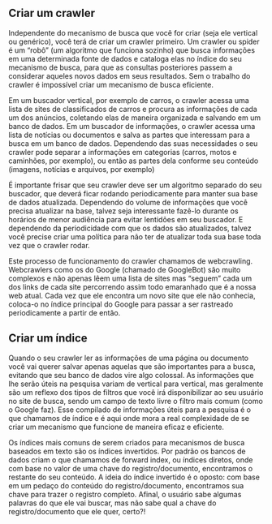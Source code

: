 ## Criar um crawler

Independente do mecanismo de busca que você for criar (seja ele vertical ou genérico), você terá de criar um crawler primeiro. Um crawler ou spider é um “robô” (um algoritmo que funciona sozinho) que busca informações em uma determinada fonte de dados e cataloga elas no índice do seu mecanismo de busca, para que as consultas posteriores passem a considerar aqueles novos dados em seus resultados. Sem o trabalho do crawler é impossível criar um mecanismo de busca eficiente.

Em um buscador vertical, por exemplo de carros, o crawler acessa uma lista de sites de classificados de carros e procura as informações de cada um dos anúncios, coletando elas de maneira organizada e salvando em um banco de dados. Em um buscador de informações, o crawler acessa uma lista de notícias ou documentos e salva as partes que interessam para a busca em um banco de dados. Dependendo das suas necessidades o seu crawler pode separar a informações em categorias (carros, motos e caminhões, por exemplo), ou então as partes dela conforme seu conteúdo (imagens, notícias e arquivos, por exemplo)

É importante frisar que seu crawler deve ser um algoritmo separado do seu buscador, que deverá ficar rodando periodicamente para manter sua base de dados atualizada. Dependendo do volume de informações que você precisa atualizar na base, talvez seja interessante fazê-lo durante os horários de menor audiência para evitar lentidões em seu buscador. E dependendo da periodicidade com que os dados são atualizados, talvez você precise criar uma política para não ter de atualizar toda sua base toda vez que o crawler rodar.

Este processo de funcionamento do crawler chamamos de webcrawling. Webcrawlers como os do Google (chamado de GoogleBot) são muito complexos e não apenas lêem uma lista de sites mas “seguem” cada um dos links de cada site percorrendo assim todo emaranhado que é a nossa web atual. Cada vez que ele encontra um novo site que ele não conhecia, coloca-o no índice principal do Google para passar a ser rastreado periodicamente a partir de então.

## Criar um índice

Quando o seu crawler ler as informações de uma página ou documento você vai querer salvar apenas aquelas que são importantes para a busca, evitando que seu banco de dados vire algo colossal. As informações que lhe serão úteis na pesquisa variam de vertical para vertical, mas geralmente são um reflexo dos tipos de filtros que você irá disponibilizar ao seu usuário no site de busca, sendo um campo de texto livre o filtro mais comum (como o Google faz). Esse compilado de informações úteis para a pesquisa é o que chamamos de índice e é aqui onde mora a real complexidade de se criar um mecanismo que funcione de maneira eficaz e eficiente.

Os índices mais comuns de serem criados para mecanismos de busca baseados em texto são os índices invertidos. Por padrão os bancos de dados criam o que chamamos de forward index, ou índices diretos, onde com base no valor de uma chave do registro/documento, encontramos o restante do seu conteúdo. A ideia do índice invertido é o oposto: com base em um pedaço do conteúdo do registro/documento, encontramos sua chave para trazer o registro completo. Afinal, o usuário sabe algumas palavras do que ele vai buscar, mas não sabe qual a chave do registro/documento que ele quer, certo?!
